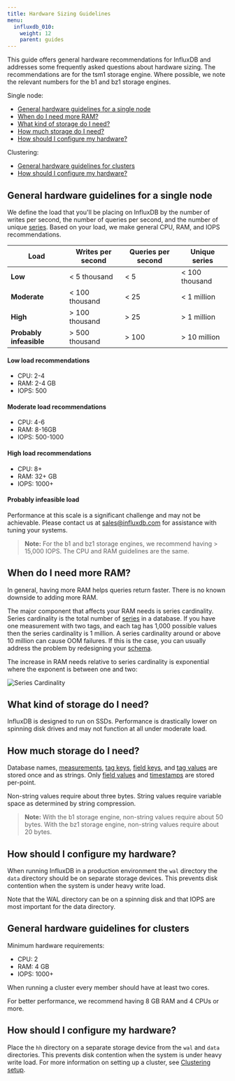 ```yaml
---
title: Hardware Sizing Guidelines
menu:
  influxdb_010:
    weight: 12
    parent: guides
---
```


This guide offers general hardware recommendations for InfluxDB and addresses some frequently asked questions about hardware sizing. The recommendations are for the tsm1 storage engine. Where possible, we note the relevant numbers for the b1 and bz1 storage engines.

Single node:

* [General hardware guidelines for a single node](/influxdb/v0.10/guides/hardware_sizing/#general-hardware-guidelines-for-a-single-node)
* [When do I need more RAM?](/influxdb/v0.10/guides/hardware_sizing/#when-do-i-need-more-ram)
* [What kind of storage do I need?](/influxdb/v0.10/guides/hardware_sizing/#what-kind-of-storage-do-i-need)
* [How much storage do I need?](/influxdb/v0.10/guides/hardware_sizing/#how-much-storage-do-i-need)
* [How should I configure my hardware?](/influxdb/v0.10/guides/hardware_sizing/#how-should-i-configure-my-hardware)

Clustering:

* [General hardware guidelines for clusters](/influxdb/v0.10/guides/hardware_sizing/#general-hardware-guidelines-for-clusters)
* [How should I configure my hardware?](/influxdb/v0.10/guides/hardware_sizing/#how-should-i-configure-my-hardware-1)

## General hardware guidelines for a single node

We define the load that you'll be placing on InfluxDB by the number of writes per second, the number of queries per second, and the number of unique [series](/influxdb/v0.10/concepts/glossary/#series). Based on your load, we make general CPU, RAM, and IOPS recommendations.

| Load         | Writes per second  | Queries per second | Unique series |
|--------------|----------------|----------------|---------------|
|  **Low**         |  < 5 thousand         |  < 5           |  < 100 thousand         |
|  **Moderate**    |  < 100 thousand        |  < 25          |  < 1 million        |
|  **High**        |  > 100 thousand        |  > 25          |  > 1 million        |
| **Probably infeasible**  |  > 500 thousand        |  > 100         |  > 10 million       |


#### Low load recommendations
* CPU: 2-4   
* RAM: 2-4 GB   
* IOPS: 500   

#### Moderate load recommendations
* CPU: 4-6  
* RAM: 8-16GB  
* IOPS: 500-1000  

#### High load recommendations
* CPU: 8+  
* RAM: 32+ GB  
* IOPS: 1000+  

#### Probably infeasible load
Performance at this scale is a significant challenge and may not be achievable. Please contact us at <sales@influxdb.com> for assistance with tuning your systems.

> **Note:** For the b1 and bz1 storage engines, we recommend having > 15,000 IOPS. The CPU and RAM guidelines are the same.

## When do I need more RAM?
In general, having more RAM helps queries return faster. There is no known downside to adding more RAM.

The major component that affects your RAM needs is series cardinality. Series cardinality is the total number of [series](/influxdb/v0.10/concepts/glossary/#series) in a database. If you have one measurement with two tags, and each tag has 1,000 possible values then the series cardinality is 1 million. A series cardinality around or above 10 million can cause OOM failures. If this is the case, you can usually address the problem by redesigning your [schema](/influxdb/v0.10/concepts/glossary/#schema).

The increase in RAM needs relative to series cardinality is exponential where the exponent is between one and two:

![Series Cardinality](/img/influxdb/series-cardinality.png)

## What kind of storage do I need?
InfluxDB is designed to run on SSDs.  Performance is drastically lower on spinning disk drives and may not function at all under moderate load.

## How much storage do I need?
Database names, [measurements](/influxdb/v0.10/concepts/glossary/#measurement), [tag keys](/influxdb/v0.10/concepts/glossary/#tag-key), [field keys](/influxdb/v0.10/concepts/glossary/#field-key), and [tag values](/influxdb/v0.10/concepts/glossary/#tag-value) are stored once and as strings. Only [field values](/influxdb/v0.10/concepts/glossary/#field-value) and [timestamps](/influxdb/v0.10/concepts/glossary/#timestamp) are stored per-point.

Non-string values require about three bytes. String values require variable space as determined by string compression.

> **Note:** With the b1 storage engine, non-string values require about 50 bytes. With the bz1 storage engine, non-string values require about 20 bytes.

## How should I configure my hardware?
When running InfluxDB in a production environment the `wal` directory the `data` directory should be on separate storage devices. This prevents disk contention when the system is under heavy write load.

Note that the WAL directory can be on a spinning disk and that IOPS are most important for the data directory.

## General hardware guidelines for clusters

Minimum hardware requirements:

* CPU: 2
* RAM: 4 GB
* IOPS: 1000+

When running a cluster every member should have at least two cores.

For better performance, we recommend having 8 GB RAM and 4 CPUs or more.

## How should I configure my hardware?
Place the `hh` directory on a separate storage device from the `wal` and `data` directories. This prevents disk contention when the system is under heavy write load. For more information on setting up a cluster, see [Clustering setup](/influxdb/v0.10/guides/clustering/).
